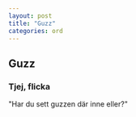 ```yaml
---
layout: post
title: "Guzz"
categories: ord
---
```


## Guzz

### Tjej, flicka

"Har du sett guzzen där inne eller?"